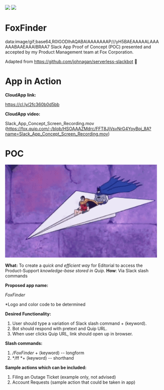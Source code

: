 ![](https://camo.githubusercontent.com/547c6da94c16fedb1aa60c9efda858282e22834f/687474703a2f2f7075626c69632e7365727665726c6573732e636f6d2f6261646765732f76332e737667) ![](https://camo.githubusercontent.com/d59450139b6d354f15a2252a47b457bb2cc43828/68747470733a2f2f696d672e736869656c64732e696f2f6e706d2f6c2f7365727665726c6573732e737667)

# FoxFinder 
data:image/gif;base64,R0lGODlhAQABAIAAAAAAAP///yH5BAEAAAAALAAAAAABAAEAAAIBRAA7 Slack App Proof of Concept (POC) presented and accepted by my Product Management team at Fox Corporation.

Adapted from https://github.com/johnagan/serverless-slackbot 📣


# App in Action

**CloudApp link:**

https://cl.ly/2fc360b0d5bb


**CloudApp video:**

Slack_App_Concept_Screen_Recording.mov (https://fox.quip.com/-/blob/HSOAAAZMdrc/FFT8JjVsvNrG4YoyBpj_8A?name=Slack_App_Concept_Screen_Recording.mov) 


# POC
![](screengrab_A.gif)

**What:** To create a *quick and efficient way* for Editorial to access the Product-Support *knowledge-base stored in Quip*. 
**How**: Via Slack slash commands



**Proposed app name:**

*FoxFinder*

*Logo and color code to be determined



**Desired Functionality:**

1. User should type a variation of Slack slash command + (keyword).
2. Bot should respond with pretext and Quip URL. 
3. When user clicks Quip URL, link should open up in browser.  



**Slash commands:**

1. */FoxFinder* + (keyword) -- longform
2. */ff *+ (keyword) -- shorthand


**Sample actions which can be included:**

1. Filing an Outage Ticket (example only, not advised)
2. Account Requests (sample action that could be taken in app)





